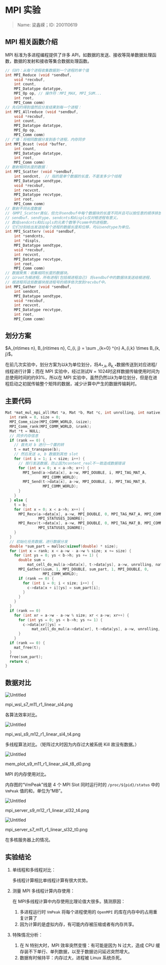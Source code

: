 # MPI 实验

> Name: 梁鑫嵘；ID: 200110619
> 

## MPI 相关函数介绍

MPI 标准为多进程编程提供了许多 API，如数据的发送、接收等简单数据处理函数，数据的发射和接收等集合数据处理函数。

```c
// 归约：从每个进程收集数据到一个进程的单个值
int MPI_Reduce (void *sendbuf, 
	void *recvbuf, 
	int count,
	MPI_Datatype datatype, 
	MPI_Op op, // 操作符：MPI_MAX, MPI_SUM...
	int root,
	MPI_Comm comm)
// 先归约得到值然后分发结果到每一个进程：
int MPI_Allreduce (void *sendbuf, 
	void *recvbuf, 
	int count,
	MPI_Datatype datatype, 
	MPI_Op op,
	MPI_Comm comm)
// 广播：将相同数据分发到各个进程，内存同步
int MPI_Bcast (void *buffer, 
	int count,
	MPI_Datatype datatype, 
	int root,
	MPI_Comm comm)
// 散射相同长度的数据：
int MPI_Scatter (void *sendbuf, 
	int sendcnt,  // 指的是单个数据的长度，不是发多少个线程
	MPI_Datatype sendtype, 
	void *recvbuf,
	int recvcnt, 
	MPI_Datatype recvtype,
	int root, 
	MPI_Comm comm)
// 散射不同长度数据
// 与MPI_Scatter类似，但允许sendbuf中每个数据块的长度不同并且可以按任意的顺序排放。
// sendbuf、sendtype、sendcnts和displs仅对根进程有意义。
// 数组sendcnts和displs的元素个数等于comm中的进程数，
// 它们分别给出发送给每个进程的数据长度和位移，均以sendtype为单位。
int MPI_Scatterv (void *sendbuf, 
	int *sendcnts,
	int *displs, 
	MPI_Datatype sendtype,
	void *recvbuf, 
	int recvcnt,
	MPI_Datatype recvtype, 
	int root,
	MPI_Comm comm)
// 数据聚焦：收集相同长度的数据块。
// 以root为根进程，所有进程(包括根进程自己) 将sendbuf中的数据块发送给根进程，
// 根进程将这些数据块按进程号的顺序依次放到recvbuf中。
int MPI_Gather (void *sendbuf, 
	int sendcnt,
	MPI_Datatype sendtype, 
	void *recvbuf,
	int recvcnt, 
	MPI_Datatype recvtype,
	int root, 
	MPI_Comm comm)
```

## 划分方案

$A_{n\times n}, B_{n\times n}, C_{i, j} = \sum _{k=0} ^{n} A_{i,k} \times B_{k, j}$。

在前几次实验中，划分方案为以$k$为单位划分，将$A_{*,k},B_{k,*}$数据传送到对应进程/线程进行计算；而在 MPI 实验中，经过测试$N=1024$时这样数据传输使用时间为总使用时间的约$93\%$，所以在 MPI 实验中，虽然仍然以$k$为单位划分，但是在进程启动之初就传输整个矩阵的数据，减少计算中产生的数据传输耗时。

## 主要代码

```c
Mat *mat_mul_mpi_all(Mat *a, Mat *b, Mat *c, int unrolling, int native) {
  int rank = 0, size = 0;
  MPI_Comm_size(MPI_COMM_WORLD, &size);
  MPI_Comm_rank(MPI_COMM_WORLD, &rank);
  Mat *t = NULL;
  // 同步内存信息
  if (rank == 0) {
    // 首先对 b 进行一个置的转
    t = mat_transpose(b);
    // 然后发送 a, b 数据到其他 slot
    for (int i = 1; i < size; i++) {
      // 按行发送数据，防止因为content_real不一致造成数据错误
      for (int x = 0; x < a->h; x++) {
        MPI_Send(a->data[x], a->w, MPI_DOUBLE, i, MPI_TAG_MAT_A,
                 MPI_COMM_WORLD);
        MPI_Send(t->data[x], a->w, MPI_DOUBLE, i, MPI_TAG_MAT_B,
                 MPI_COMM_WORLD);
      }
    }
  } else {
    t = b;
    for (int x = 0; x < a->h; x++) {
      MPI_Recv(a->data[x], a->w, MPI_DOUBLE, 0, MPI_TAG_MAT_A, MPI_COMM_WORLD,
               MPI_STATUSES_IGNORE);
      MPI_Recv(t->data[x], a->w, MPI_DOUBLE, 0, MPI_TAG_MAT_B, MPI_COMM_WORLD,
               MPI_STATUSES_IGNORE);
    }
  }
  // 初始化任务数据，进行数据分发
  double *sum_part = malloc(sizeof(double) * size);
  for (int x = rank; x < a->w - a->w % size; x += size) {
    for (int ys = 0; ys < b->h; ys += 1) {
      double sum =
          mat_cell_do_mul(a->data[x], t->data[ys], a->w, unrolling, native);
      MPI_Gather(&sum, 1, MPI_DOUBLE, sum_part, 1, MPI_DOUBLE, 0,
                 MPI_COMM_WORLD);
      if (rank == 0) {
        for (int i = 0; i < size; i++) {
          c->data[x + i][ys] = sum_part[i];
        }
      }
    }
  }
  if (rank == 0)
    for (int xr = a->w - a->w % size; xr < a->w; xr++) {
      for (int ys = 0; ys < b->h; ys += 1) {
        c->data[xr][ys] =
            mat_cell_do_mul(a->data[xr], t->data[ys], a->w, unrolling, native);
      }
    }
  if (rank == 0) {
    mat_free(t);
  }
  free(sum_part);
  return c;
}
```

## 数据对比

![Untitled](MPI%20%E5%AE%9E%E9%AA%8C%20bda7c64d295e4f2d93795c57df6375ad/Untitled.png)

mpi_wsl_s7_m11_r1_linear_sl4.png

各算法效率对比。

![Untitled](MPI%20%E5%AE%9E%E9%AA%8C%20bda7c64d295e4f2d93795c57df6375ad/Untitled%201.png)

mpi_wsl_s9_m12_r1_linear_sl4_t4.png

多线程算法对比。（矩阵过大时因为内存过大被系统 Kill 故没有数据。）

![Untitled](MPI%20%E5%AE%9E%E9%AA%8C%20bda7c64d295e4f2d93795c57df6375ad/Untitled%202.png)

mem_plot_s9_m11_r1_linear_sl4_t8_d0.png

MPI 的内存使用对比。

内存图的“VmPeak”线是 4 个 MPI Slot 同时运行时的 `/proc/${pid}/status` 中的 `VmPeak` 值的和，单位为“MB”。

![Untitled](MPI%20%E5%AE%9E%E9%AA%8C%20bda7c64d295e4f2d93795c57df6375ad/Untitled%203.png)

mpi_server_s9_m12_r1_linear_sl32_t4.png

![Untitled](MPI%20%E5%AE%9E%E9%AA%8C%20bda7c64d295e4f2d93795c57df6375ad/Untitled%204.png)

mpi_server_s7_m11_r1_linear_sl32_t0.png

在多核服务器上的情况。

## 实验结论

1. 单线程和多线程对比：
    
    多线程计算相比单线程计算有很大优势。
    
2. 测量 MPI 多线程计算内存使用：
    
    在 MPI多线程计算中内存使用比理论值大很多。猜测原因：
    
    1. 多进程运行时 `VmPeak` 将每个进程使用的 `OpenMPI` 的库在内存中的占用重复计算了
    2. 因为计算的是虚拟内存，有可能内存被压缩或者有内存共享。
3. 特殊情况分析：
    1. 在 N 特别大时，MPI 效率突然变慢：有可能是因为 N 过大，造成 CPU 缓存装不下单行、单列数据，以至于数据访问延迟突然增大。
    2. 数据有时候持平：内存过大，进程被 Linux 系统杀死。